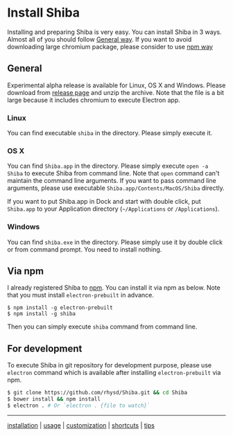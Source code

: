 Install Shiba
=============

Installing and preparing Shiba is very easy.
You can install Shiba in 3 ways.
Almost all of you should follow [General way](#general).  If you want to avoid downloading large chromium package, please consider to use [npm way](#npm)

## <a name="general"> General

Experimental alpha release is available for Linux, OS X and Windows.
Please download from [release page](https://github.com/rhysd/Shiba/releases) and unzip the archive.
Note that the file is a bit large because it includes chromium to execute Electron app.

### Linux

You can find executable `shiba` in the directory.  Please simply execute it.

### OS X

You can find `Shiba.app` in the directory.
Please simply execute `open -a Shiba` to execute Shiba from command line.  Note that `open` command can't maintain the command line arguments.  If you want to pass command line arguments, please use executable `Shiba.app/Contents/MacOS/Shiba` directly.

If you want to put Shiba.app in Dock and start with double click, put `Shiba.app` to your Application directory (`~/Applications` or `/Applications`).

### Windows

You can find `shiba.exe` in the directory.  Please simply use it by double click or from command prompt.  You need to install nothing.



## <a name="npm"> Via npm

I already registered Shiba to [npm](https://www.npmjs.com/).  You can install it via npm as below.  Note that you must install `electron-prebuilt` in advance.

```
$ npm install -g electron-prebuilt
$ npm install -g shiba
```

Then you can simply execute `shiba` command from command line.



## For development

To execute Shiba in git repository for development purpose, please use `electron` command which is available after installing `electron-prebuilt` via npm.

```sh
$ git clone https://github.com/rhysd/Shiba.git && cd Shiba
$ bower install && npm install
$ electron . # Or `electron . {file to watch}`
```


-----------------
[installation](installation.md) | [usage](usage.md) | [customization](customization.md) | [shortcuts](shortcuts.md) | [tips](tips.md)
